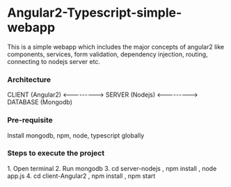 # Angular2-Typescript-simple-webapp
This is a simple webapp which includes the major concepts of angular2 like components, services, form validation, dependency injection, routing, connecting to nodejs server etc.

<h3>Architecture</h3> 
CLIENT (Angular2) <--------->  SERVER (Nodejs) <--------->   DATABASE (Mongodb)

<h3>Pre-requisite</h3>
Install mongodb, npm, node, typescript globally

<h3>Steps to execute the project </h3>
1. Open terminal
2. Run mongodb
3. cd server-nodejs , npm install , node app.js
4. cd client-Angular2 , npm install , npm start
